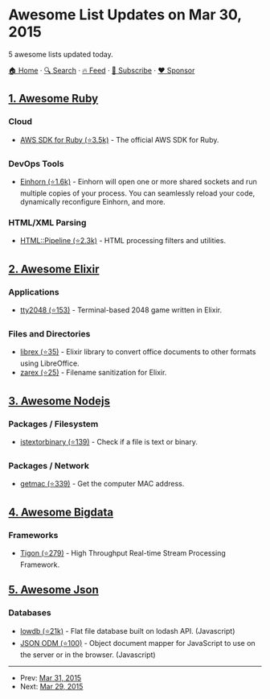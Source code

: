 # Awesome List Updates on Mar 30, 2015

5 awesome lists updated today.

[🏠 Home](/README.md) · [🔍 Search](https://www.trackawesomelist.com/search/) · [🔥 Feed](https://www.trackawesomelist.com/rss.xml) · [📮 Subscribe](https://trackawesomelist.us17.list-manage.com/subscribe?u=d2f0117aa829c83a63ec63c2f&id=36a103854c) · [❤️  Sponsor](https://github.com/sponsors/theowenyoung)



## [1. Awesome Ruby](/content/markets/awesome-ruby/README.md)

### Cloud

*   [AWS SDK for Ruby (⭐3.5k)](https://github.com/aws/aws-sdk-ruby) - The official AWS SDK for Ruby.

### DevOps Tools

*   [Einhorn (⭐1.6k)](https://github.com/stripe/einhorn) - Einhorn will open one or more shared sockets and run multiple copies of your process. You can seamlessly reload your code, dynamically reconfigure Einhorn, and more.

### HTML/XML Parsing

*   [HTML::Pipeline (⭐2.3k)](https://github.com/jch/html-pipeline) - HTML processing filters and utilities.

## [2. Awesome Elixir](/content/h4cc/awesome-elixir/README.md)

### Applications

*   [tty2048 (⭐153)](https://github.com/lexmag/tty2048) - Terminal-based 2048 game written in Elixir.

### Files and Directories

*   [librex (⭐35)](https://github.com/ricn/librex) - Elixir library to convert office documents to other formats using LibreOffice.
*   [zarex (⭐25)](https://github.com/ricn/zarex) - Filename sanitization for Elixir.

## [3. Awesome Nodejs](/content/sindresorhus/awesome-nodejs/README.md)

### Packages / Filesystem

*   [istextorbinary (⭐139)](https://github.com/bevry/istextorbinary) - Check if a file is text or binary.

### Packages / Network

*   [getmac (⭐339)](https://github.com/bevry/getmac) - Get the computer MAC address.

## [4. Awesome Bigdata](/content/newTendermint/awesome-bigdata/README.md)

### Frameworks

*   [Tigon (⭐279)](https://github.com/caskdata/tigon) - High Throughput Real-time Stream Processing Framework.

## [5. Awesome Json](/content/burningtree/awesome-json/README.md)

### Databases

*   [lowdb (⭐21k)](https://github.com/typicode/lowdb) - Flat file database built on lodash API. (Javascript)
*   [JSON ODM (⭐100)](https://github.com/konsultaner/jsonOdm) - Object document mapper for JavaScript to use on the server or in the browser. (Javascript)

---

- Prev: [Mar 31, 2015](/content/2015/03/31/README.md)
- Next: [Mar 29, 2015](/content/2015/03/29/README.md)